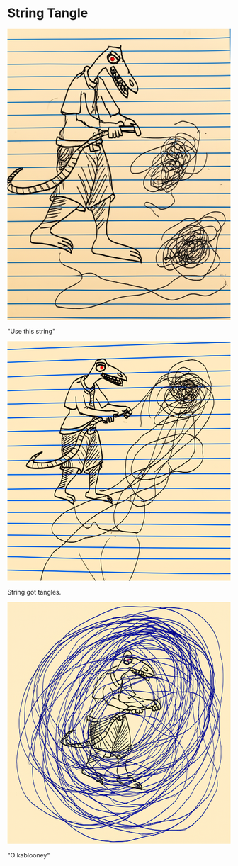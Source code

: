 # String Tangle

![Garrey Goosey holds a ball of string, ready to use it.](string-1.png)

"Use this string"

![Garrey Goosey stares confusedly at a growing knot in the string.](string-2.png)

String got tangles.

![Garrey Goosey is completely tangled in a large ball of string, looking furious.](string-3.png)

"O kablooney"
